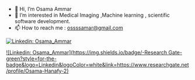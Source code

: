 - 👋 Hi, I’m Osama Ammar
- 👀 I’m interested in Medical Imaging ,Machine learning , scientific software development.
- 📫 How to reach me : ossssamar@gmail.com


[![Linkedin: Osama_Ammar](https://img.shields.io/badge/-OsamaAmmar-blue?style=for-the-badge&logo=Linkedin&logoColor=white&link=https://www.linkedin.com/in/osama-ammar-msc-140284111/)](https://www.linkedin.com/in/osama-ammar-msc-140284111/)

[![Linkedin: Osama_Ammar](https://img.shields.io/badge/-Research Gate-green?style=for-the-badge&logo=Linkedin&logoColor=white&link=https://www.researchgate.net/profile/Osama-Hanafy-2)](https://www.researchgate.net/profile/Osama-Hanafy-2)
